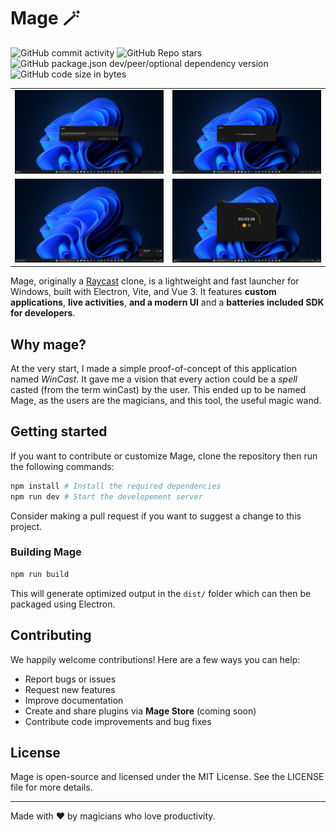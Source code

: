# Mage 🪄

![GitHub commit activity](https://img.shields.io/github/commit-activity/t/Ellicode/mage)
![GitHub Repo stars](https://img.shields.io/github/stars/Ellicode/mage)
![GitHub package.json dev/peer/optional dependency version](https://img.shields.io/github/package-json/dependency-version/Ellicode/mage/dev/vue?labelColor=%2335496E&color=%2342B883)
![GitHub code size in bytes](https://img.shields.io/github/languages/code-size/Ellicode/mage?color=orange)

|                                                 |                                                 |
| ----------------------------------------------- | ----------------------------------------------- |
| ![Screenshot 1](./screenshots/screenshot_1.png) | ![Screenshot 1](./screenshots/screenshot_2.png) |
| ![Screenshot 1](./screenshots/screenshot_3.png) | ![Screenshot 1](./screenshots/screenshot_4.png) |

Mage, originally a [Raycast](raycast.com) clone, is a lightweight and fast launcher for Windows, built with Electron, Vite, and Vue 3. It features **custom applications**, **live activities**, **and a modern UI** and a **batteries included SDK for developers**.

## Why mage?

At the very start, I made a simple proof-of-concept of this application named _WinCast_. It gave me a vision that every action could be a _spell_ casted (from the term winCast) by the user. This ended up to be named Mage, as the users are the magicians, and this tool, the useful magic wand.

## Getting started

If you want to contribute or customize Mage, clone the repository then run the following commands:

```sh
npm install # Install the required dependencies
npm run dev # Start the developement server
```

Consider making a pull request if you want to suggest a change to this project.

### Building Mage

```sh
npm run build
```

This will generate optimized output in the `dist/` folder which can then be packaged using Electron.

## Contributing

We happily welcome contributions! Here are a few ways you can help:

-   Report bugs or issues
-   Request new features
-   Improve documentation
-   Create and share plugins via **Mage Store** (coming soon)
-   Contribute code improvements and bug fixes

## License

Mage is open-source and licensed under the MIT License. See the LICENSE file for more details.

---

Made with ❤️ by magicians who love productivity.
